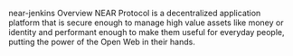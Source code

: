near-jenkins
Overview
NEAR Protocol is a decentralized application platform that is secure enough to manage high value assets like money or identity and performant enough to make them useful for everyday people, putting the power of the Open Web in their hands.
